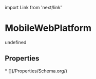 import Link from 'next/link'
# MobileWebPlatform

undefined

## Properties

<Grid>
* [](/Properties/Schema.org/)

</Grid>

